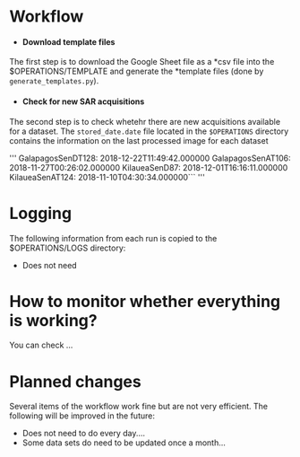 # Workflow

* #### Download template files
The first step is to download the Google Sheet file as a *csv file into the $OPERATIONS/TEMPLATE and generate the *template files (done by `generate_templates.py`).

* #### Check for new SAR acquisitions
The second step is to check whetehr there are new acquisitions available for a dataset. The `stored_date.date` file located in the `$OPERATIONS` directory contains the information on the last processed image for each dataset 

'''
GalapagosSenDT128: 2018-12-22T11:49:42.000000
GalapagosSenAT106: 2018-11-27T00:26:02.000000
KilaueaSenD87: 2018-12-01T16:16:11.000000
KilaueaSenAT124: 2018-11-10T04:30:34.000000```
'''

# Logging
The following information from each run is copied to the $OPERATIONS/LOGS directory:
* Does not need 

# How to monitor whether everything is working?
You can check ...


# Planned changes
 
Several items of the workflow  work fine but are not very efficient. The following will be improved in the future:

* Does not need to do every day....
* Some data sets do need to be updated once a month...
